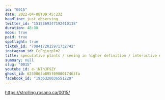 ```yaml
---
id: "0015"
date: 2022-04-08T09:45:23Z
headline: just observing
twitter_id: "1512369347192410118"
duration: 48:00
moos: true
paid: true
spotlight: true
tiktok_id: "7084172015971732742"
instagram_id: CcFgjxzplm2
title: speculative plants / seeing in higher definition / interactive drawings
summary: null
slug: "0015"
youtube_id: e-jNThJF9ZY
ghost_id: 6250063b095f0900017463fa
facebook_id: "1936328036551229"
---
```

https://strolling.rosano.ca/0015/
